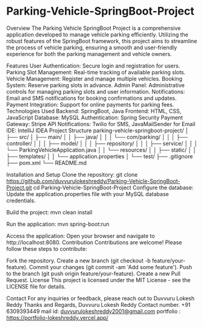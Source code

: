 # Parking-Vehicle-SpringBoot-Project
Overview
The Parking Vehicle SpringBoot Project is a comprehensive application developed to manage vehicle parking efficiently. Utilizing the robust features of the SpringBoot framework, this project aims to streamline the process of vehicle parking, ensuring a smooth and user-friendly experience for both the parking management and vehicle owners.

Features
User Authentication: Secure login and registration for users.
Parking Slot Management: Real-time tracking of available parking slots.
Vehicle Management: Register and manage multiple vehicles.
Booking System: Reserve parking slots in advance.
Admin Panel: Administrative controls for managing parking slots and user information.
Notifications: Email and SMS notifications for booking confirmations and updates.
Payment Integration: Support for online payments for parking fees.
Technologies Used
Backend: SpringBoot, Java
Frontend: HTML, CSS, JavaScript
Database: MySQL
Authentication: Spring Security
Payment Gateway: Stripe API
Notifications: Twilio for SMS, JavaMailSender for Email
IDE: IntelliJ IDEA
Project Structure
parking-vehicle-springboot-project/
│
├── src/
│   ├── main/
│   │   ├── java/
│   │   │   └── com/parking/
│   │   │       ├── controller/
│   │   │       ├── model/
│   │   │       ├── repository/
│   │   │       ├── service/
│   │   │       └── ParkingVehicleApplication.java
│   │   └── resources/
│   │       ├── static/
│   │       ├── templates/
│   │       └── application.properties
│   └── test/
├── .gitignore
├── pom.xml
└── README.md

Installation and Setup
Clone the repository:
git clone https://github.com/duvvurulokeshreddy/Parking-Vehicle-SpringBoot-Project.git
cd Parking-Vehicle-SpringBoot-Project
Configure the database:
Update the application.properties file with your MySQL database credentials.

Build the project:
mvn clean install

Run the application:
mvn spring-boot:run

Access the application:
Open your browser and navigate to http://localhost:8080.
Contribution
Contributions are welcome! Please follow these steps to contribute:

Fork the repository.
Create a new branch (git checkout -b feature/your-feature).
Commit your changes (git commit -am 'Add some feature').
Push to the branch (git push origin feature/your-feature).
Create a new Pull Request.
License
This project is licensed under the MIT License - see the LICENSE file for details.

Contact
For any inquiries or feedback, please reach out to Duvvuru Lokesh Reddy 
Thanks and Regards,
Duvvuru Lokesh Reddy
Contact number.  +91 6309393449
mail id: duvvurulokeshreddy2001@gmail.com 
portfolio : https://portfolio-lokeshreddy.vercel.app/

